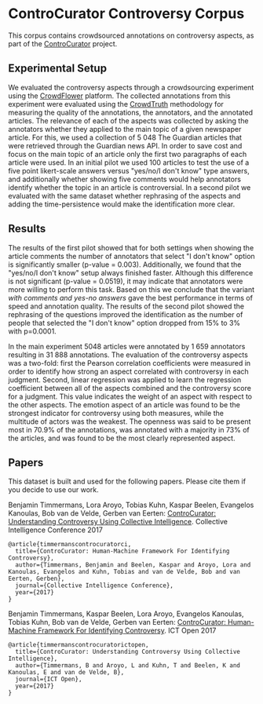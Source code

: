 # ControCurator Controversy Corpus
This corpus contains crowdsourced annotations on controversy aspects, as part of the [ControCurator](http://controcurator.org) project.

## Experimental Setup
We evaluated the controversy aspects through a crowdsourcing experiment using the [CrowdFlower](http://crowdflower.com) platform. The collected annotations from this experiment were evaluated using the [CrowdTruth](http://crowdtruth.org) methodology for measuring the quality of the annotations, the annotators, and the annotated articles. The relevance of each of the aspects was collected by asking the annotators whether they applied to the main topic of a given newspaper article. For this, we used a collection of 5 048 The Guardian articles that were retrieved through the Guardian news API. In order to save cost and focus on the main topic of an article only the first two paragraphs of each article were used. In an initial pilot we used 100 articles to test the use of a five point likert-scale answers versus "yes/no/I don't know" type answers, and additionally whether showing five comments would help annotators identify whether the topic in an article is controversial. In a second pilot we evaluated with the same dataset whether rephrasing of the aspects and adding the time-persistence would make the identification more clear.


## Results
The results of the first pilot showed that for both settings when showing the article comments the number of annotators that select "I don't know" option is significantly smaller (p-value = 0.003). Additionally, we found that the "yes/no/I don't know" setup always finished faster. Although this difference is not significant (p-value = 0.0519), it may indicate that annotators were more willing to perform this task. Based on this we conclude that the variant *with comments and yes-no answers* gave the best performance in terms of speed and annotation quality. The results of the second pilot showed the rephrasing of the questions improved the identification as the number of people that selected the "I don't know" option dropped from 15% to 3% with p=0.0001.

In the main experiment 5048 articles were annotated by 1 659 annotators resulting in 31 888 annotations. The evaluation of the controversy aspects was a two-fold: first the Pearson correlation coefficients were measured in order to identify how strong an aspect correlated with controversy in each judgment. Second, linear regression was applied to learn the regression coefficient between all of the aspects combined and the controversy score for a judgment. This value indicates the weight of an aspect with respect to the other aspects. The emotion aspect of an article was found to be the strongest indicator for controversy using both measures, while the multitude of actors was the weakest. The openness was said to be present most in 70.9% of the annotations, was annotated with a majority in 73% of the articles, and was found to be the most clearly represented aspect.


## Papers
This dataset is built and used for the following papers. Please cite them if you decide to use our work.

Benjamin Timmermans, Lora Aroyo, Tobias Kuhn, Kaspar Beelen, Evangelos Kanoulas, Bob van de Velde, Gerben van Eerten: [ControCurator: Understanding Controversy Using Collective Intelligence](http://data.btimmermans.com/ci2017controcurator.pdf). Collective Intelligence Conference 2017

```
@article{timmermanscontrocuratorci,
  title={ControCurator: Human-Machine Framework For Identifying Controversy},
  author={Timmermans, Benjamin and Beelen, Kaspar and Aroyo, Lora and Kanoulas, Evangelos and Kuhn, Tobias and van de Velde, Bob and van Eerten, Gerben},
  journal={Collective Intelligence Conference},
  year={2017}
}
```

Benjamin Timmermans, Kaspar Beelen, Lora Aroyo, Evangelos Kanoulas, Tobias Kuhn, Bob van de Velde, Gerben van Eerten: [ControCurator: Human-Machine Framework For Identifying Controversy](http://data.btimmermans.com/ictopen2017controcurator.pdf). ICT Open 2017

```
@article{timmermanscontrocuratorictopen,
  title={ControCurator: Understanding Controversy Using Collective Intelligence},
  author={Timmermans, B and Aroyo, L and Kuhn, T and Beelen, K and Kanoulas, E and van de Velde, B},
  journal={ICT Open},
  year={2017}
}
```